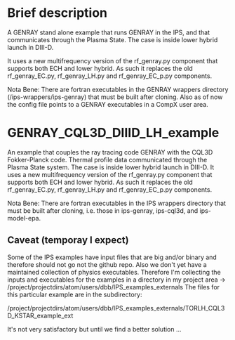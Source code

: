 # Brief description
A GENRAY stand alone example that runs GENRAY in the IPS, and that communicates through
the Plasma State.  The case is inside lower hybrid launch in DIII-D.

It uses a new multifrequency version of the rf_genray.py component
that supports both ECH and lower hybrid.  As such it replaces the old rf_genray_EC.py,
rf_genray_LH.py and rf_genray_EC_p.py components.

Nota Bene:  There are fortran executables in the GENRAY wrappers directory (/ips-wrappers/ips-genray)
that must be built after cloning.  Also as of now the config file points to a GENRAY executables
in a CompX user area.

# GENRAY_CQL3D_DIIID_LH_example
An example that couples the ray tracing code GENRAY with the CQL3D Fokker-Planck
code. Thermal profile data communicated through the Plasma State system.  The case is 
inside lower hybrid launch in DIII-D. It uses a new multifrequency version of the 
rf_genray.py component that supports both ECH and lower hybrid.  As such it replaces 
the old rf_genray_EC.py, rf_genray_LH.py and rf_genray_EC_p.py components.

Nota Bene:  There are fortran executables in the IPS wrappers directory that must be built
after cloning, i.e. those in ips-genray, ips-cql3d, and ips-model-epa.


##  Caveat (temporay I expect)
Some of the IPS examples have input files that are big and/or binary and therefore should
not go not the github repo.  Also we don't yet have a maintained collection of physics
executables.  Therefore I'm collecting the inputs and executables for the examples in a
directory in my project area -> /project/projectdirs/atom/users/dbb/IPS_examples_externals
The files for this particular example are in the subdirectory:

/project/projectdirs/atom/users/dbb/IPS_examples_externals/TORLH_CQL3D_KSTAR_example_ext

It's not very satisfactory but until we find a better solution ...
